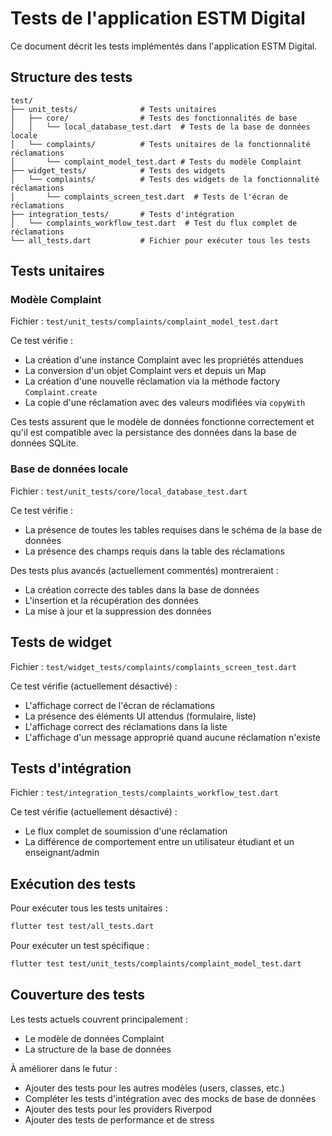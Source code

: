 # Tests de l'application ESTM Digital

Ce document décrit les tests implémentés dans l'application ESTM Digital.

## Structure des tests

```
test/
├── unit_tests/              # Tests unitaires
│   ├── core/                # Tests des fonctionnalités de base
│   │   └── local_database_test.dart  # Tests de la base de données locale
│   └── complaints/          # Tests unitaires de la fonctionnalité réclamations
│       └── complaint_model_test.dart # Tests du modèle Complaint
├── widget_tests/            # Tests des widgets
│   └── complaints/          # Tests des widgets de la fonctionnalité réclamations
│       └── complaints_screen_test.dart  # Tests de l'écran de réclamations
├── integration_tests/       # Tests d'intégration
│   └── complaints_workflow_test.dart  # Test du flux complet de réclamations
└── all_tests.dart           # Fichier pour exécuter tous les tests
```

## Tests unitaires

### Modèle Complaint

Fichier : `test/unit_tests/complaints/complaint_model_test.dart`

Ce test vérifie :
- La création d'une instance Complaint avec les propriétés attendues
- La conversion d'un objet Complaint vers et depuis un Map
- La création d'une nouvelle réclamation via la méthode factory `Complaint.create`
- La copie d'une réclamation avec des valeurs modifiées via `copyWith`

Ces tests assurent que le modèle de données fonctionne correctement et qu'il est compatible avec la persistance des données dans la base de données SQLite.

### Base de données locale

Fichier : `test/unit_tests/core/local_database_test.dart`

Ce test vérifie :
- La présence de toutes les tables requises dans le schéma de la base de données
- La présence des champs requis dans la table des réclamations

Des tests plus avancés (actuellement commentés) montreraient :
- La création correcte des tables dans la base de données
- L'insertion et la récupération des données
- La mise à jour et la suppression des données

## Tests de widget

Fichier : `test/widget_tests/complaints/complaints_screen_test.dart`

Ce test vérifie (actuellement désactivé) :
- L'affichage correct de l'écran de réclamations
- La présence des éléments UI attendus (formulaire, liste)
- L'affichage correct des réclamations dans la liste
- L'affichage d'un message approprié quand aucune réclamation n'existe

## Tests d'intégration

Fichier : `test/integration_tests/complaints_workflow_test.dart`

Ce test vérifie (actuellement désactivé) :
- Le flux complet de soumission d'une réclamation
- La différence de comportement entre un utilisateur étudiant et un enseignant/admin

## Exécution des tests

Pour exécuter tous les tests unitaires :

```bash
flutter test test/all_tests.dart
```

Pour exécuter un test spécifique :

```bash
flutter test test/unit_tests/complaints/complaint_model_test.dart
```

## Couverture des tests

Les tests actuels couvrent principalement :
- Le modèle de données Complaint
- La structure de la base de données

À améliorer dans le futur :
- Ajouter des tests pour les autres modèles (users, classes, etc.)
- Compléter les tests d'intégration avec des mocks de base de données
- Ajouter des tests pour les providers Riverpod
- Ajouter des tests de performance et de stress 